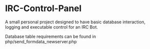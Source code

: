 # IRC-Control-Panel

A small personal project designed to have basic database interaction, logging and executable control for an IRC Bot.

Database table requirements can be found in php/send_formdata_newserver.php
